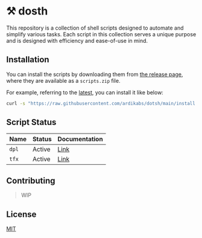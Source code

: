 # ⚒️ dosth

This repository is a collection of shell scripts designed to automate and simplify various tasks. Each script in this collection serves a unique purpose and is designed with efficiency and ease-of-use in mind.

## Installation

You can install the scripts by downloading them from [the release page](https://github.com/ardikabs/dotsh/releases), where they are available as a `scripts.zip` file.

For example, referring to the [latest](https://github.com/ardikabs/dotsh/releases/tag/main), you can install it like below:

```bash
curl -s "https://raw.githubusercontent.com/ardikabs/dotsh/main/install.sh" | sudo bash
```

## Script Status

| Name | Status | Documentation |
| ----------- | ------ | ------------- |
| `dpl` | Active | [Link](docs/dpl/README.md) |
| `tfx` | Active | [Link](docs/tfx/README.md) |

## Contributing

> WIP

## License

[MIT](./LICENSE)
